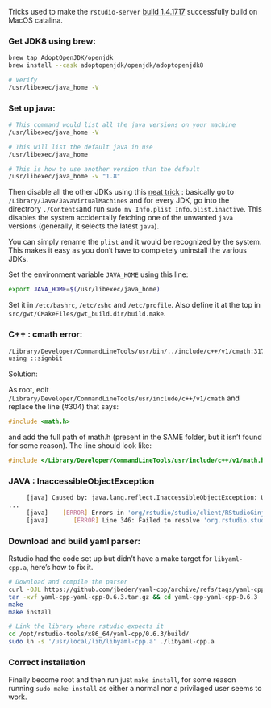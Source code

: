 Tricks used to make the `rstudio-server` [build 1.4.1717](https://github.com/rstudio/rstudio/releases/tag/v1.4.1717) successfully build on MacOS catalina.



### Get JDK8 using brew:

```sh
brew tap AdoptOpenJDK/openjdk
brew install --cask adoptopenjdk/openjdk/adoptopenjdk8

# Verify
/usr/libexec/java_home -V
```

### Set up java:

```sh
# This command would list all the java versions on your machine
/usr/libexec/java_home -V

# This will list the default java in use
/usr/libexec/java_home

# This is how to use another version than the default
/usr/libexec/java_home -v "1.8"
```

Then disable all the other JDKs using this [neat trick](https://stackoverflow.com/a/44169445) : basically go to `/Library/Java/JavaVirtualMachines` and for every JDK, go into the directrory `./Contents`and  run `sudo mv Info.plist Info.plist.inactive`. This disables the system accidentally fetching one of the unwanted `java` versions (generally, it selects the latest `java`). 

You can simply rename the `plist` and it would be recognized by the system. This makes it easy as you don’t have to completely uninstall the various JDKs.

Set the environment variable `JAVA_HOME` using this line:

```sh
export JAVA_HOME=$(/usr/libexec/java_home)
```

Set it in `/etc/bashrc`, `/etc/zshc` and `/etc/profile`. Also define it at the top in `src/gwt/CMakeFiles/gwt_build.dir/build.make`.



### C++ : cmath error:

```sh
/Library/Developer/CommandLineTools/usr/bin/../include/c++/v1/cmath:317:9: error: no member named 'signbit' in the global namespace
using ::signbit
```

Solution:

As root, edit `/Library/Developer/CommandLineTools/usr/include/c++/v1/cmath` and replace the line (#304) that says:

```c++
#include <math.h>
```

and add the full path of math.h (present in the SAME folder, but it isn’t found for some reason). The line should look like:

```c++
#include </Library/Developer/CommandLineTools/usr/include/c++/v1/math.h>
```



### JAVA : InaccessibleObjectException

```sh
     [java] Caused by: java.lang.reflect.InaccessibleObjectException: Unable to make protected final java.lang.Class java.lang.ClassLoader.defineClass(java.lang.String,byte[],int,int,java.security.ProtectionDomain) throws java.lang.ClassFormatError accessible: module java.base does not "opens java.lang" to unnamed module @2eb231a6
...
     [java]    [ERROR] Errors in 'org/rstudio/studio/client/RStudioGinjector.java'
     [java]       [ERROR] Line 346: Failed to resolve 'org.rstudio.studio.client.RStudioGinjector' via deferred binding
```



### Download and build yaml parser:

Rstudio had the code set up but didn’t have a make target for `libyaml-cpp.a`, here’s how to fix it.

```sh
# Download and compile the parser
curl -OJL https://github.com/jbeder/yaml-cpp/archive/refs/tags/yaml-cpp-0.6.3.tar.gz
tar -xvf yaml-cpp-yaml-cpp-0.6.3.tar.gz && cd yaml-cpp-yaml-cpp-0.6.3
make 
make install

# Link the library where rstudio expects it
cd /opt/rstudio-tools/x86_64/yaml-cpp/0.6.3/build/
sudo ln -s '/usr/local/lib/libyaml-cpp.a' ./libyaml-cpp.a

```



### Correct installation

Finally become root and then run just `make install`, for some reason running `sudo make install` as either a normal nor a privilaged user seems to work.
